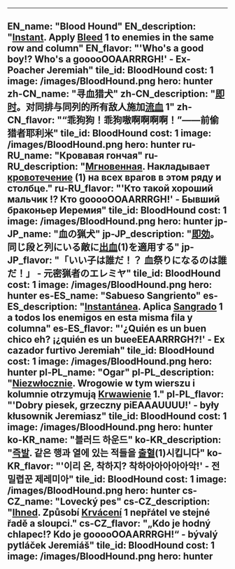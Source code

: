 ---

EN_name: "Blood Hound"
EN_description: "<u><u>Instant</u></u>. Apply <u>Bleed</u> 1 to enemies in the same row and column"
EN_flavor: "'Who's a good boy!? Who's a gooooOOAARRRGH!' - Ex-Poacher Jeremiah"
tile_id: BloodHound
cost: 1
image: /images/BloodHound.png
hero: hunter
zh-CN_name: "寻血猎犬"
zh-CN_description: "<u><u>即时</u></u>。对同排与同列的所有敌人施加<u>流血</u> 1"
zh-CN_flavor: "“乖狗狗！乖狗嗷啊啊啊啊！”——前偷猎者耶利米"
tile_id: BloodHound
cost: 1
image: /images/BloodHound.png
hero: hunter
ru-RU_name: "Кровавая гончая"
ru-RU_description: "<u><u>Мгновенная</u></u>. Накладывает <u>кровотечение</u> (1) на всех врагов в этом ряду и столбце."
ru-RU_flavor: "'Кто такой хороший мальчик !? Кто gooooOOAARRRGH!' - Бывший браконьер Иеремия"
tile_id: BloodHound
cost: 1
image: /images/BloodHound.png
hero: hunter
jp-JP_name: "血の猟犬"
jp-JP_description: "<u><u>即効</u></u>。同じ段と列にいる敵に<u>出血</u>(1)を適用する"
jp-JP_flavor: "「いい子は誰だ！？ 血祭りになるのは誰だ！」 - 元密猟者のエレミヤ"
tile_id: BloodHound
cost: 1
image: /images/BloodHound.png
hero: hunter
es-ES_name: "Sabueso Sangriento"
es-ES_description: "<u><u>Instantánea</u></u>. Aplica <u>Sangrado</u> 1 a todos los enemigos en esta misma fila y columna"
es-ES_flavor: "'¿Quién es un buen chico eh? ¡¿quién es un bueeEEAARRRGH?!' - Ex cazador furtivo Jeremiah"
tile_id: BloodHound
cost: 1
image: /images/BloodHound.png
hero: hunter
pl-PL_name: "Ogar"
pl-PL_description: "<u><u>Niezwłocznie</u></u>. Wrogowie w tym wierszu i kolumnie otrzymują <u>Krwawienie</u> 1."
pl-PL_flavor: "'Dobry piesek, grzeczny piEAAAUUUU!' - były kłusownik Jeremiasz"
tile_id: BloodHound
cost: 1
image: /images/BloodHound.png
hero: hunter
ko-KR_name: "블러드 하운드"
ko-KR_description: "<u><u>즉발</u></u>. 같은 행과 열에 있는 적들을 <u>출혈</u>(1)시킵니다"
ko-KR_flavor: "'이리 온, 착하지? 착하아아아아아악!' - 전 밀렵꾼 제레미아"
tile_id: BloodHound
cost: 1
image: /images/BloodHound.png
hero: hunter
cs-CZ_name: "Lovecký pes"
cs-CZ_description: "<u><u>Ihned</u></u>. Způsobí <u>Krvácení</u> 1 nepřátel ve stejné řadě a sloupci."
cs-CZ_flavor: "„Kdo je hodný chlapec!? Kdo je gooooOOAARRRGH!“ - bývalý pytláček Jeremiáš"
tile_id: BloodHound
cost: 1
image: /images/BloodHound.png
hero: hunter
---